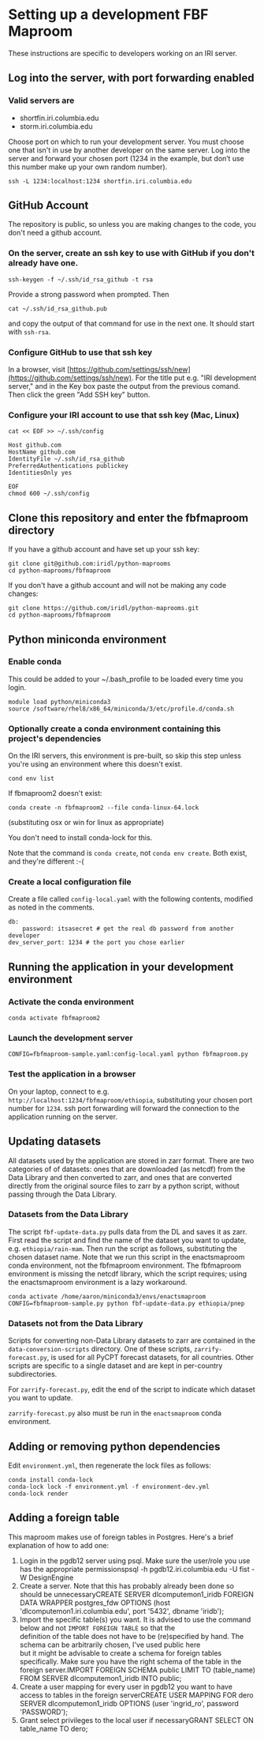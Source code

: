 # Setting up a development FBF Maproom

These instructions are specific to developers working on an IRI server.

## Log into the server, with port forwarding enabled

### Valid servers are

- shortfin.iri.columbia.edu
- storm.iri.columbia.edu

Choose port on which to run your development server. You must choose one that isn't in use by another developer on the same server. Log into the server and forward your chosen port (1234 in the example, but don’t use this number make up your own random number).

```
ssh -L 1234:localhost:1234 shortfin.iri.columbia.edu
```

## GitHub Account

The repository is public, so unless you are making changes to the code, you don't need a github account.

### On the server, create an ssh key to use with GitHub if you don't already have one.

```
ssh-keygen -f ~/.ssh/id_rsa_github -t rsa
```

Provide a strong password when prompted. Then

```
cat ~/.ssh/id_rsa_github.pub
```

and copy the output of that command for use in the next one. It should start with `ssh-rsa`.

### Configure GitHub to use that ssh key

In a browser, visit [https://github.com/settings/ssh/new](https://github.com/settings/ssh/new). For the title put e.g. "IRI development server," and in the Key box paste the output from the previous comand. Then click the green "Add SSH key" button.

### Configure your IRI account to use that ssh key (Mac, Linux)

```
cat << EOF >> ~/.ssh/config

Host github.com
HostName github.com
IdentityFile ~/.ssh/id_rsa_github
PreferredAuthentications publickey
IdentitiesOnly yes

EOF
chmod 600 ~/.ssh/config
```

## Clone this repository and enter the fbfmaproom directory

If you have a github account and have set up your ssh key:

```
git clone git@github.com:iridl/python-maprooms
cd python-maprooms/fbfmaproom
```

If you don't have a github account and will not be making any code changes:

```
git clone https://github.com/iridl/python-maprooms.git
cd python-maprooms/fbfmaproom
```

## Python miniconda environment

### Enable conda

This could be added to your ~/.bash_profile to be loaded every time you login.

```
module load python/miniconda3
source /software/rhel8/x86_64/miniconda/3/etc/profile.d/conda.sh
```

### Optionally create a conda environment containing this project's dependencies

On the IRI servers, this environment is pre-built, so skip this step unless you're using an environment where this doesn't exist.

```
cond env list
```

If fbmaproom2 doesn't exist:

```
conda create -n fbfmaproom2 --file conda-linux-64.lock
```

(substituting osx or win for linux as appropriate)

You don't need to install conda-lock for this.

Note that the command is `conda create`, not `conda env create`. Both exist, and they're different :-(

### Create a local configuration file

Create a file called `config-local.yaml` with the following contents, modified as noted in the comments.

```
db:
    password: itsasecret # get the real db password from another developer
dev_server_port: 1234 # the port you chose earlier
```

## Running the application in your development environment

### Activate the conda environment

```
conda activate fbfmaproom2
```

### Launch the development server

```
CONFIG=fbfmaproom-sample.yaml:config-local.yaml python fbfmaproom.py
```

### Test the application in a browser

On your laptop, connect to e.g. `http://localhost:1234/fbfmaproom/ethiopia`, substituting your chosen port number for `1234`. ssh port forwarding will forward the connection to the application running on the server.

## Updating datasets

All datasets used by the application are stored in zarr format. There are two categories of of datasets: ones that are downloaded (as netcdf) from the Data Library and then converted to zarr, and ones that are converted directly from the original source files to zarr by a python script, without passing through the Data Library.

### Datasets from the Data Library

The script `fbf-update-data.py` pulls data from the DL and saves it as zarr. First read the script and find the name of the dataset you want to update, e.g. `ethiopia/rain-mam`. Then run the script as follows, substituting the chosen dataset name. Note that we run this script in the enactsmaproom conda environment, not the fbfmaproom environment. The fbfmaproom environment is missing the netcdf library, which the script requires; using the enactsmaproom environment is a lazy workaround.

```
conda activate /home/aaron/miniconda3/envs/enactsmaproom
CONFIG=fbfmaproom-sample.py python fbf-update-data.py ethiopia/pnep
```

### Datasets not from the Data Library

Scripts for converting non-Data Library datasets to zarr are contained in the `data-conversion-scripts` directory. One of these scripts, `zarrify-forecast.py`, is used for all PyCPT forecast datasets, for all countries. Other scripts are specific to a single dataset and are kept in per-country subdirectories.

For `zarrify-forecast.py`, edit the end of the script to indicate which dataset you want to update.

`zarrify-forecast.py` also must be run in the `enactsmaproom` conda environment.

## Adding or removing python dependencies

Edit `environment.yml`, then regenerate the lock files as follows:

```
conda install conda-lock
conda-lock lock -f environment.yml -f environment-dev.yml
conda-lock render
```

## Adding a foreign table

This maproom makes use of foreign tables in Postgres. Here's a brief explanation of how to add one:

1.  Login in the pgdb12 server using psql. Make sure the user/role you use has the appropriate permissionspsql -h pgdb12.iri.columbia.edu -U fist -W DesignEngine
2.  Create a server. Note that this has probably already been done so should be unnecessaryCREATE SERVER dlcomputemon1\_iridb FOREIGN DATA WRAPPER postgres\_fdw OPTIONS (host 'dlcomputemon1.iri.columbia.edu', port '5432', dbname 'iridb');
3.  Import the specific table(s) you want. It is advised to use the command below and not `IMPORT FOREIGN TABLE` so that the  
    definition of the table does not have to be (re)specified by hand. The schema can be arbitrarily chosen, I've used public here  
    but it might be advisable to create a schema for foreign tables specifically. Make sure you have the right schema of the table in the foreign server.IMPORT FOREIGN SCHEMA public LIMIT TO (table\_name) FROM SERVER dlcomputemon1\_iridb INTO public;
4.  Create a user mapping for every user in pgdb12 you want to have access to tables in the foreign serverCREATE USER MAPPING FOR dero SERVER dlcomputemon1\_iridb OPTIONS (user 'ingrid\_ro', password 'PASSWORD');
5.  Grant select privileges to the local user if necessaryGRANT SELECT ON table\_name TO dero;
